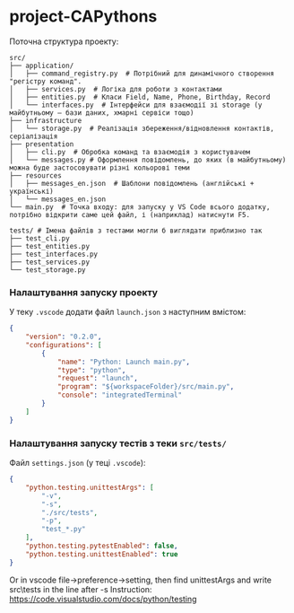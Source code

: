 # project-CAPythons

Поточна структура проекту:
```plaintext
src/
├── application/
│   ├── command_registry.py  # Потрібний для динамічного створення "регістру команд".
│   ├── services.py  # Логіка для роботи з контактами
│   ├── entities.py  # Класи Field, Name, Phone, Birthday, Record
│   └── interfaces.py  # Інтерфейси для взаємодії зі storage (у майбутньому — бази даних, хмарні сервіси тощо)
├── infrastructure
│   └── storage.py  # Реалізація збереження/відновлення контактів, серіалізація
├── presentation
│   ├── cli.py  # Обробка команд та взаємодія з користувачем 
│   └── messages.py # Оформлення повідомлень, до яких (в майбутньому) можна буде застосовувати різні кольорові теми
├── resources
│   ├── messages_en.json  # Шаблони повідомлень (англійські + українські)
│   └── messages_en.json
└── main.py  # Точка входу: для запуску у VS Code всього додатку, потрібно відкрити саме цей файл, і (наприклад) натиснути F5.

tests/ # Імена файлів з тестами могли б виглядати приблизно так
├── test_cli.py
├── test_entities.py
├── test_interfaces.py
├── test_services.py
└── test_storage.py
```

### Налаштування запуску проекту
У теку `.vscode` додати файл `launch.json` з наступним вмістом:
```json
{
    "version": "0.2.0",
    "configurations": [
        {
            "name": "Python: Launch main.py",
            "type": "python",
            "request": "launch",
            "program": "${workspaceFolder}/src/main.py",
            "console": "integratedTerminal"
        }
    ]
}
```

### Налаштування запуску тестів з теки `src/tests/`
Файл `settings.json` (у теці `.vscode`):
```json
{
    "python.testing.unittestArgs": [
        "-v",
        "-s",
        "./src/tests",
        "-p",
        "test_*.py"
    ],
    "python.testing.pytestEnabled": false,
    "python.testing.unittestEnabled": true
}
```

Or in vscode file->preference->setting, then find unittestArgs and write src\tests in the line after -s
Instruction: https://code.visualstudio.com/docs/python/testing
